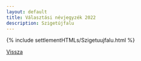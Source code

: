 ```yaml
---
layout: default
title: Választási névjegyzék 2022
description: Szigetújfalu
---
```


{% include settlementHTMLs/Szigetuujfalu.html %}

[Vissza](../)